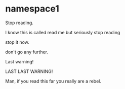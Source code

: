 # namespace1

Stop reading.



I know this is called read me but seriously stop reading

















stop it now.
















don't go any further.

























Last warning!








































LAST LAST WARNING!

































Man, if you read this far you really are a rebel.
